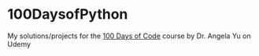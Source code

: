 # 100DaysofPython

My solutions/projects for the [100 Days of Code](https://www.udemy.com/course/100-days-of-code) course by Dr. Angela Yu on Udemy
